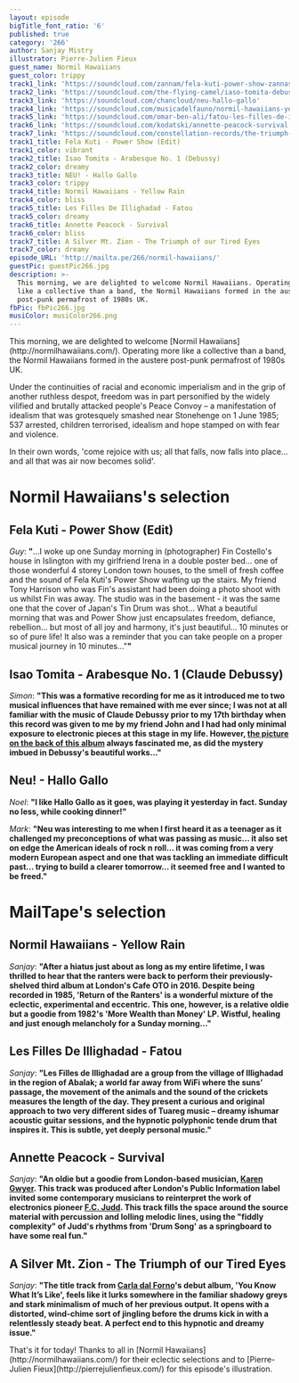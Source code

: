 ```yaml
---
layout: episode
bigTitle_font_ratio: '6'
published: true
category: '266'
author: Sanjay Mistry
illustrator: Pierre-Julien Fieux
guest_name: Normil Hawaiians
guest_color: trippy
track1_link: 'https://soundcloud.com/zannam/fela-kuti-power-show-zannas-secret-arp-edit'
track2_link: 'https://soundcloud.com/the-flying-camel/iaso-tomita-debussy-arabesque'
track3_link: 'https://soundcloud.com/chancloud/neu-hallo-gallo'
track4_link: 'https://soundcloud.com/musicadelfauno/normil-hawaiians-yellow-rain'
track5_link: 'https://soundcloud.com/omar-ben-ali/fatou-les-filles-de-illighadad'
track6_link: 'https://soundcloud.com/kodatski/annette-peacock-survival'
track7_link: 'https://soundcloud.com/constellation-records/the-triumph-of-our-tired-eyes'
track1_title: Fela Kuti - Power Show (Edit)
track1_color: vibrant
track2_title: Isao Tomita - Arabesque No. 1 (Debussy)
track2_color: dreamy
track3_title: NEU! - Hallo Gallo
track3_color: trippy
track4_title: Normil Hawaiians - Yellow Rain
track4_color: bliss
track5_title: Les Filles De Illighadad - Fatou
track5_color: dreamy
track6_title: Annette Peacock - Survival
track6_color: bliss
track7_title: A Silver Mt. Zion - The Triumph of our Tired Eyes
track7_color: dreamy
episode_URL: 'http://mailta.pe/266/normil-hawaiians/'
guestPic: guestPic266.jpg
description: >-
  This morning, we are delighted to welcome Normil Hawaiians. Operating more
  like a collective than a band, the Normil Hawaiians formed in the austere
  post-punk permafrost of 1980s UK.
fbPic: fbPic266.jpg
musiColor: musiColor266.png
---
```

<p id="introduction">This morning, we are delighted to welcome [Normil Hawaiians](http://normilhawaiians.com/). Operating more like a collective than a band, the Normil Hawaiians formed in the austere post-punk permafrost of 1980s UK.</p>
<p>Under the continuities of racial and economic imperialism and in the grip of another ruthless despot, freedom was in part personified by the widely vilified and brutally attacked people's Peace Convoy – a manifestation of idealism that was grotesquely smashed near Stonehenge on 1 June 1985; 537 arrested, children terrorised, idealism and hope stamped on with fear and violence.</p>
<p>In their own words, 'come rejoice with us; all that falls, now falls into place... and all that was air now becomes solid'.</p>

# Normil Hawaiians's selection


## Fela Kuti - Power Show (Edit)
_Guy_: **"**...I woke up one Sunday morning in (photographer) Fin Costello's house in Islington with my girlfriend Irena in a double poster bed... one of those wonderful 4 storey London town houses, to the smell of fresh coffee and the sound of Fela Kuti's Power Show wafting up the stairs. My friend Tony Harrison who was Fin's assistant had been doing a photo shoot with us whilst Fin was away. The studio was in the basement - it was the same one that the cover of Japan's Tin Drum was shot... What a beautiful morning that was and Power Show just encapsulates freedom, defiance, rebellion... but most of all joy and harmony, it's just beautiful... 10 minutes or so of pure life! It also was a reminder that you can take people on a proper musical journey in 10 minutes..."**"**

## Isao Tomita - Arabesque No. 1 (Claude Debussy)
_Simon_: **"**This was a formative recording for me as it introduced me to two musical influences that have remained with me ever since; I was not at all familiar with the music of Claude Debussy prior to my 17th birthday when this record was given to me by my friend John and I had had only minimal exposure to electronic pieces at this stage in my life. However, [the picture on the back of this album](http://assets.coolhunting.com/coolhunting/chad-assets/cover_photos/2016/5/572ffff26232620012010000/large.jpg?1462763505) always fascinated me, as did the mystery imbued in Debussy's beautiful works...**"**

## Neu! - Hallo Gallo
_Noel_: **"**I like Hallo Gallo as it goes, was playing it yesterday in fact. Sunday no less, while cooking dinner!**"**

_Mark_: **"**Neu was interesting to me when I first heard it as a teenager as it challenged my preconceptions of what was passing as music... it also set on edge the American ideals of rock n roll... it was coming from a very modern European aspect and one that was tackling an immediate difficult past... trying to build a clearer tomorrow... it seemed free and I wanted to be freed.**"**

# MailTape's selection

## Normil Hawaiians - Yellow Rain
_Sanjay_: **"**After a hiatus just about as long as my entire lifetime, I was thrilled to hear that the ranters were back to perform their previously-shelved third album at London's Cafe OTO in 2016. Despite being recorded in 1985, 'Return of the Ranters' is a wonderful mixture of the eclectic, experimental and eccentric. This one, however, is a relative oldie but a goodie from 1982's 'More Wealth than Money' LP. Wistful, healing and just enough melancholy for a Sunday morning...**"**

## Les Filles De Illighadad - Fatou
_Sanjay_: **"**Les Filles de Illighadad are a group from the village of Illighadad in the region of Abalak; a world far away from WiFi where the suns’ passage, the movement of the animals and the sound of the crickets measures the length of the day. They present a curious and original approach to two very different sides of Tuareg music – dreamy ishumar acoustic guitar sessions, and the hypnotic polyphonic tende drum that inspires it. This is subtle, yet deeply personal music.**"**

## Annette Peacock - Survival
_Sanjay_: **"**An oldie but a goodie from London-based musician, [Karen Gwyer](http://karengwyer.com/). This track was produced after London's Public Information label invited some contemporary musicians to reinterpret the work of electronics pioneer [F.C. Judd](https://en.wikipedia.org/wiki/Fred_Judd). This track fills the space around the source material with percussion and lolling melodic lines, using the "fiddly complexity" of Judd's rhythms from 'Drum Song' as a springboard to have some real fun.**"**

## A Silver Mt. Zion - The Triumph of our Tired Eyes
_Sanjay_: **"**The title track from [Carla dal Forno](https://www.facebook.com/carladalfornoyes/)'s debut album, 'You Know What It’s Like', feels like it lurks somewhere in the familiar shadowy greys and stark minimalism of much of her previous output. It opens with a distorted, wind-chime sort of jingling before the drums kick in with a relentlessly steady beat. A perfect end to this hypnotic and dreamy issue.**"**

<p id="outroduction">That's it for today! Thanks to all in [Normil Hawaiians](http://normilhawaiians.com/) for their eclectic selections and to [Pierre-Julien Fieux](http://pierrejulienfieux.com/) for this episode's illustration.</p>
